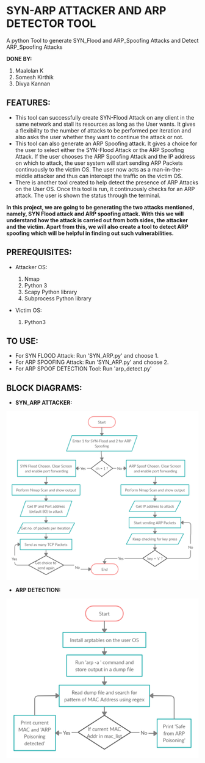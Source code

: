# SYN-ARP ATTACKER AND ARP DETECTOR TOOL
A python Tool to generate SYN_Flood and ARP_Spoofing Attacks and Detect ARP_Spoofing Attacks

**DONE BY:**
1.  Maalolan K
2.  Somesh Kirthik
3.  Divya Kannan

## FEATURES:
* This tool can successfully create SYN-Flood Attack on any client in the same network and stall its resources as long as the User wants. It gives a flexibility to the number of attacks to be performed per iteration and also asks the user whether they want to continue the attack or not.
* This tool can also generate an ARP Spoofing attack. It gives a choice for the user to select either the SYN-Flood Attack or the ARP Spoofing Attack. If the user chooses the ARP Spoofing Attack and the IP address on which to attack, the user system will start sending ARP Packets continuously to the victim OS. The user now acts as a man-in-the-middle attacker and thus can intercept the traffic on the victim OS.
* There is another tool created to help detect the presence of ARP Attacks on the User OS. Once this tool is run, it continuously checks for an ARP attack. The user is shown the status through the terminal.

**In this project, we are going to be generating the two attacks mentioned, namely, SYN Flood attack and ARP spoofing attack. With this we will understand how the attack is carried out from both sides, the attacker and the victim. Apart from this, we will also create a tool to detect ARP spoofing which will be helpful in finding out such vulnerabilities.**

## PREREQUISITES:

* Attacker OS:
  1.  Nmap
  2.  Python 3
  3.  Scapy Python library
  4.  Subprocess Python library
  
* Victim OS:
  1.  Python3

## TO USE:

* For SYN FLOOD Attack:
  Run 'SYN_ARP.py' and choose 1.
* For ARP SPOOFING Attack:
  Run 'SYN_ARP.py' and choose 2.
* For ARP SPOOF DETECTION Tool:
  Run 'arp_detect.py'

##  BLOCK DIAGRAMS:

* **SYN_ARP ATTACKER:**

<p>
<img src="https://github.com/maalolankannan1/SYN_Flood_and_ARP_Spoof/blob/main/DCN_Attack.jpg", alt="Syn_Arp Attacker Tool">
</p>

* **ARP DETECTION:**

<p>
<img src="https://github.com/maalolankannan1/SYN_Flood_and_ARP_Spoof/blob/main/DCN_Detect.jpg", alt="Syn_Arp Attacker Tool">
</p>
